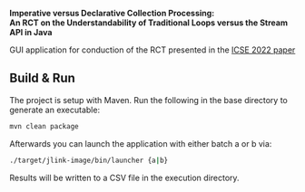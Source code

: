 **Imperative versus Declarative Collection Processing:  
An RCT on the Understandability of Traditional Loops versus the Stream API in Java**

GUI application for conduction of the RCT presented in the [ICSE 2022 paper](https://conf.researchr.org/details/icse-2022/icse-2022-papers/54/Imperative-versus-Declarative-Collection-Processing-An-RCT-on-the-Understandability-)


## Build & Run

The project is setup with Maven. Run the following in the base directory to generate an executable:

```bash
mvn clean package
```

Afterwards you can launch the application with either batch a or b via:

```bash
./target/jlink-image/bin/launcher {a|b}
```

Results will be written to a CSV file in the execution directory.